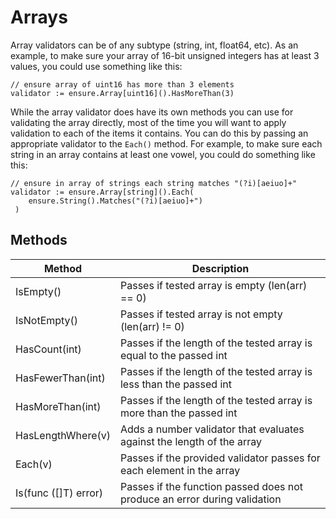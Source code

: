 # Arrays

Array validators can be of any subtype (string, int, float64, etc).  As an
example, to make sure your array of 16-bit unsigned integers has at least 3
values, you could use something like this:

```
// ensure array of uint16 has more than 3 elements
validator := ensure.Array[uint16]().HasMoreThan(3)
```

While the array validator does have its own methods you can use for validating
the array directly, most of the time you will want to apply validation to each of the
items it contains.  You can do this by passing an appropriate validator to the
`Each()` method.  For example, to make sure each string in an array contains at
least one vowel, you could do something like this:

```
// ensure in array of strings each string matches "(?i)[aeiuo]+"
validator := ensure.Array[string]().Each(
    ensure.String().Matches("(?i)[aeiuo]+")
 )
```

## Methods

| Method               | Description                                                               |
|----------------------|---------------------------------------------------------------------------|
| IsEmpty()            | Passes if tested array is empty (len(arr) == 0)                           |
| IsNotEmpty()         | Passes if tested array is not empty (len(arr) != 0)                       |
| HasCount(int)        | Passes if the length of the tested array is equal to the passed int       |
| HasFewerThan(int)    | Passes if the length of the tested array is less than the passed int      |
| HasMoreThan(int)     | Passes if the length of the tested array is more than the passed int      |
| HasLengthWhere(v)    | Adds a number validator that evaluates against the length of the array    |
| Each(v)              | Passes if the provided validator passes for each element in the array     |
| Is(func ([]T) error) | Passes if the function passed does not produce an error during validation |
